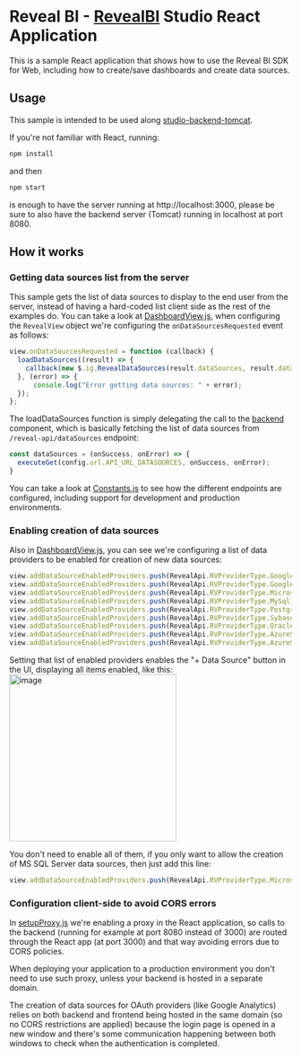 # Reveal BI - [RevealBI](https://revealbi.io/) Studio React Application
This is a sample React application that shows how to use the Reveal BI SDK for Web, including how to create/save dashboards and create data sources.

## Usage
This sample is intended to be used along [studio-backend-tomcat](https://github.com/RevealBi/sdk-samples-java/tree/main/studio-backend-tomcat).

If you're not familiar with React, running:
```sh
npm install
```
and then 
```sh
npm start
```
is enough to have the server running at http://localhost:3000, please be sure to also have the backend server (Tomcat) running in localhost at port 8080.

## How it works

### Getting data sources list from the server
This sample gets the list of data sources to display to the end user from the server, instead of having a hard-coded list client side as the rest of the examples do.
You can take a look at [DashboardView.js](src/components/DashboardView.js), when configuring the `RevealView` object we're configuring the `onDataSourcesRequested` event as follows:
```javascript
view.onDataSourcesRequested = function (callback) {
  loadDataSources((result) => {
    callback(new $.ig.RevealDataSources(result.dataSources, result.dataSourceItems, result.showDataSourcesInDashboard));
  }, (error) => {
      console.log("Error getting data sources: " + error);
  });
};	
```

The loadDataSources function is simply delegating the call to the [backend](src/backend/Backend.js) component, which is basically fetching the list of data sources from `/reveal-api/dataSources` endpoint:
```javascript
const dataSources = (onSuccess, onError) => {
  executeGet(config.url.API_URL_DATASOURCES, onSuccess, onError);
}
```
You can take a look at [Constants.js](src/Constants.js) to see how the different endpoints are configured, including support for development and production environments.

### Enabling creation of data sources
Also in [DashboardView.js](src/components/DashboardView.js), you can see we're configuring a list of data providers to be enabled for creation of new data sources:
```javascript
view.addDataSourceEnabledProviders.push(RevealApi.RVProviderType.GoogleAnalytics);
view.addDataSourceEnabledProviders.push(RevealApi.RVProviderType.GoogleBigQuery);
view.addDataSourceEnabledProviders.push(RevealApi.RVProviderType.MicrosoftSqlServer);
view.addDataSourceEnabledProviders.push(RevealApi.RVProviderType.MySql);
view.addDataSourceEnabledProviders.push(RevealApi.RVProviderType.Postgres);
view.addDataSourceEnabledProviders.push(RevealApi.RVProviderType.Sybase);
view.addDataSourceEnabledProviders.push(RevealApi.RVProviderType.Oracle);
view.addDataSourceEnabledProviders.push(RevealApi.RVProviderType.AzureSqlServer);
view.addDataSourceEnabledProviders.push(RevealApi.RVProviderType.AzureSynapse);
```
Setting that list of enabled providers enables the "+ Data Source" button in the UI, displaying all items enabled, like this:
<img width="298" alt="image" src="https://user-images.githubusercontent.com/14890904/123553755-86472900-d753-11eb-830a-a3a956897c53.png">

You don't need to enable all of them, if you only want to allow the creation of MS SQL Server data sources, then just add this line:
```javascript
view.addDataSourceEnabledProviders.push(RevealApi.RVProviderType.MicrosoftSqlServer);
```

### Configuration client-side to avoid CORS errors
In [setupProxy.js](src/setupProxy.js) we're enabling a proxy in the React application, so calls to the backend (running for example at port 8080 instead of 3000) are routed through the React app (at port 3000) and that way avoiding errors due to CORS policies.

When deploying your application to a production environment you don't need to use such proxy, unless your backend is hosted in a separate domain.

The creation of data sources for OAuth providers (like Google Analytics) relies on both backend and frontend being hosted in the same domain (so no CORS restrictions are applied) because the login page is opened in a new window and there's some communication happening between both windows to check when the authentication is completed.

